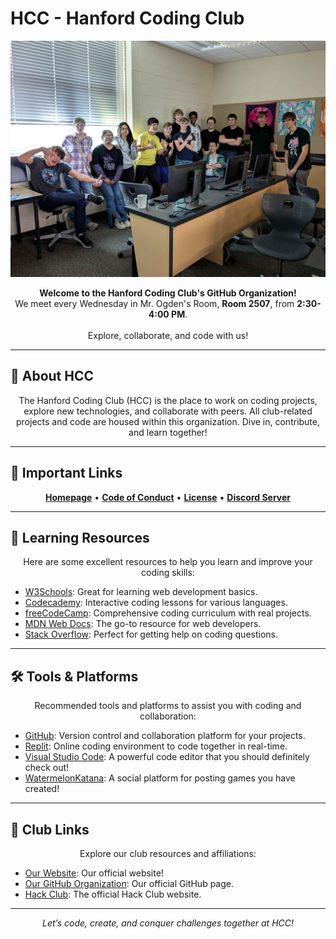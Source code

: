 # HCC - Hanford Coding Club

<p align="center">
  <img src="https://github.com/HHS-Coding-Club/assets/blob/main/images/PXL_20241009_223036238.MP.jpg?raw=true" width="600" />
</p>

<p align="center">
  <strong>Welcome to the Hanford Coding Club's GitHub Organization!</strong>  
  <br>We meet every Wednesday in Mr. Ogden's Room, <strong>Room 2507</strong>, from <strong>2:30-4:00 PM</strong>.</br>  
  <br>Explore, collaborate, and code with us!</br>
</p>

---

## 📂 About HCC

<p align="center">
  The Hanford Coding Club (HCC) is the place to work on coding projects, explore new technologies, and collaborate with peers.  
  All club-related projects and code are housed within this organization. Dive in, contribute, and learn together!
</p>

---

## 🔗 Important Links

<p align="center">
  <a href="https://hhs-coding-club.github.io/homepage"><strong>Homepage</strong></a> • 
  <a href="https://hhs-coding-club.github.io/documents/code-of-conduct.html"><strong>Code of Conduct</strong></a> • 
  <a href="https://hhs-coding-club.github.io/documents/license.html"><strong>License</strong></a> • 
  <a href="https://discord.gg/R65UNFb376"><strong>Discord Server</strong></a>
</p>

---

## 📘 Learning Resources

<p align="center">
  Here are some excellent resources to help you learn and improve your coding skills:
</p>

- [W3Schools](https://www.w3schools.com): Great for learning web development basics.
- [Codecademy](https://www.codecademy.com): Interactive coding lessons for various languages.
- [freeCodeCamp](https://www.freecodecamp.org): Comprehensive coding curriculum with real projects.
- [MDN Web Docs](https://developer.mozilla.org): The go-to resource for web developers.
- [Stack Overflow](https://stackoverflow.com): Perfect for getting help on coding questions.

---

## 🛠️ Tools & Platforms

<p align="center">
  Recommended tools and platforms to assist you with coding and collaboration:
</p>

- [GitHub](https://github.com): Version control and collaboration platform for your projects.
- [Replit](https://replit.com): Online coding environment to code together in real-time.
- [Visual Studio Code](https://code.visualstudio.com): A powerful code editor that you should definitely check out!
- [WatermelonKatana](https://watermelonkatana.com): A social platform for posting games you have created!

---

## 📌 Club Links

<p align="center">
  Explore our club resources and affiliations:
</p>

- [Our Website](https://hhs-coding-club.github.io): Our official website!
- [Our GitHub Organization](https://github.com/HHS-Coding-Club): Our official GitHub page.
- [Hack Club](https://hackclub.com): The official Hack Club website.

---

<p align="center">
  <em>Let’s code, create, and conquer challenges together at HCC!</em>
</p>
